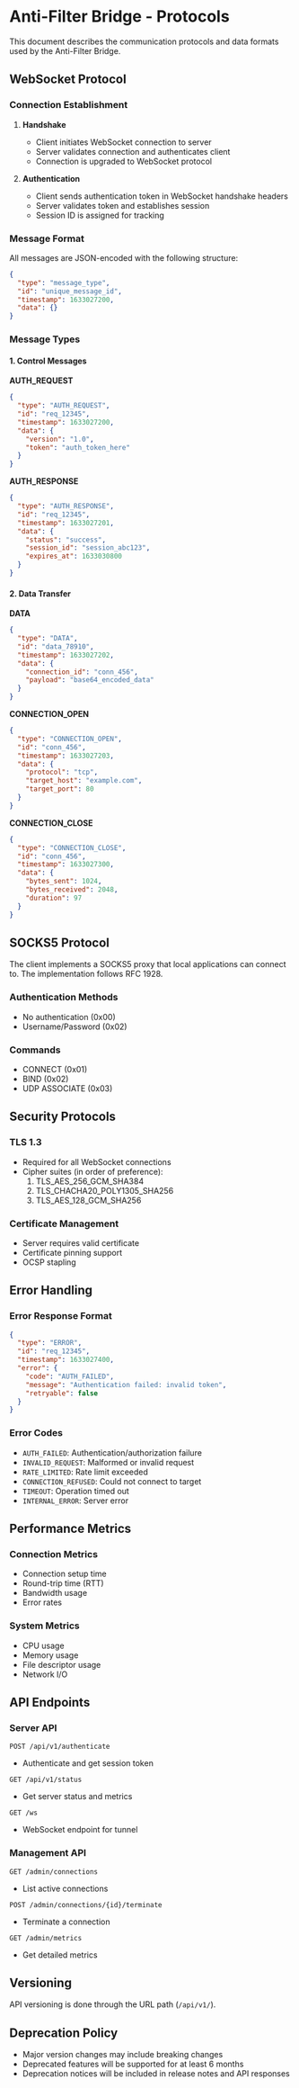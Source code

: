 # Anti-Filter Bridge - Protocols

This document describes the communication protocols and data formats used by the Anti-Filter Bridge.

## WebSocket Protocol

### Connection Establishment

1. **Handshake**
   - Client initiates WebSocket connection to server
   - Server validates connection and authenticates client
   - Connection is upgraded to WebSocket protocol

2. **Authentication**
   - Client sends authentication token in WebSocket handshake headers
   - Server validates token and establishes session
   - Session ID is assigned for tracking

### Message Format

All messages are JSON-encoded with the following structure:

```json
{
  "type": "message_type",
  "id": "unique_message_id",
  "timestamp": 1633027200,
  "data": {}
}
```

### Message Types

#### 1. Control Messages

**AUTH_REQUEST**
```json
{
  "type": "AUTH_REQUEST",
  "id": "req_12345",
  "timestamp": 1633027200,
  "data": {
    "version": "1.0",
    "token": "auth_token_here"
  }
}
```

**AUTH_RESPONSE**
```json
{
  "type": "AUTH_RESPONSE",
  "id": "req_12345",
  "timestamp": 1633027201,
  "data": {
    "status": "success",
    "session_id": "session_abc123",
    "expires_at": 1633030800
  }
}
```

#### 2. Data Transfer

**DATA**
```json
{
  "type": "DATA",
  "id": "data_78910",
  "timestamp": 1633027202,
  "data": {
    "connection_id": "conn_456",
    "payload": "base64_encoded_data"
  }
}
```

**CONNECTION_OPEN**
```json
{
  "type": "CONNECTION_OPEN",
  "id": "conn_456",
  "timestamp": 1633027203,
  "data": {
    "protocol": "tcp",
    "target_host": "example.com",
    "target_port": 80
  }
}
```

**CONNECTION_CLOSE**
```json
{
  "type": "CONNECTION_CLOSE",
  "id": "conn_456",
  "timestamp": 1633027300,
  "data": {
    "bytes_sent": 1024,
    "bytes_received": 2048,
    "duration": 97
  }
}
```

## SOCKS5 Protocol

The client implements a SOCKS5 proxy that local applications can connect to. The implementation follows RFC 1928.

### Authentication Methods
- No authentication (0x00)
- Username/Password (0x02)

### Commands
- CONNECT (0x01)
- BIND (0x02)
- UDP ASSOCIATE (0x03)

## Security Protocols

### TLS 1.3
- Required for all WebSocket connections
- Cipher suites (in order of preference):
  1. TLS_AES_256_GCM_SHA384
  2. TLS_CHACHA20_POLY1305_SHA256
  3. TLS_AES_128_GCM_SHA256

### Certificate Management
- Server requires valid certificate
- Certificate pinning support
- OCSP stapling

## Error Handling

### Error Response Format
```json
{
  "type": "ERROR",
  "id": "req_12345",
  "timestamp": 1633027400,
  "error": {
    "code": "AUTH_FAILED",
    "message": "Authentication failed: invalid token",
    "retryable": false
  }
}
```

### Error Codes
- `AUTH_FAILED`: Authentication/authorization failure
- `INVALID_REQUEST`: Malformed or invalid request
- `RATE_LIMITED`: Rate limit exceeded
- `CONNECTION_REFUSED`: Could not connect to target
- `TIMEOUT`: Operation timed out
- `INTERNAL_ERROR`: Server error

## Performance Metrics

### Connection Metrics
- Connection setup time
- Round-trip time (RTT)
- Bandwidth usage
- Error rates

### System Metrics
- CPU usage
- Memory usage
- File descriptor usage
- Network I/O

## API Endpoints

### Server API

`POST /api/v1/authenticate`
- Authenticate and get session token

`GET /api/v1/status`
- Get server status and metrics

`GET /ws`
- WebSocket endpoint for tunnel

### Management API

`GET /admin/connections`
- List active connections

`POST /admin/connections/{id}/terminate`
- Terminate a connection

`GET /admin/metrics`
- Get detailed metrics

## Versioning

API versioning is done through the URL path (`/api/v1/`).

## Deprecation Policy
- Major version changes may include breaking changes
- Deprecated features will be supported for at least 6 months
- Deprecation notices will be included in release notes and API responses
